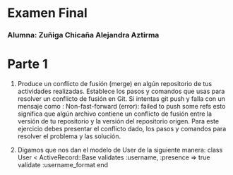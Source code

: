# Examen Final
### Alumna: Zuñiga Chicaña Alejandra Aztirma

# Parte 1

1. Produce un conflicto de fusión (merge) en algún repositorio de tus actividades realizadas. Establece los pasos y comandos que usas para resolver un conflicto de fusión en Git. Si intentas git push y falla con un mensaje como : Non-fast-forward (error): failed to push some refs esto significa que algún archivo contiene un conflicto de fusión entre la versión de tu repositorio y la versión del repositorio origen. Para este ejercicio debes presentar el conflicto dado, los pasos y comandos para resolver el problema y las solución.


2. Digamos que nos dan el modelo de User de la siguiente manera: 
    class User < ActiveRecord::Base
    validates :username, :presence => true
    validate :username_format
    end
